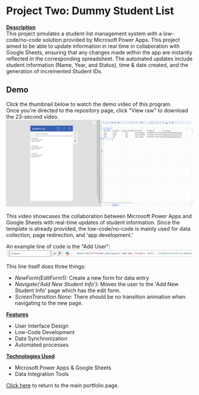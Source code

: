 # Project Two: Dummy Student List

<ins><b>Description</ins></b><br />
This project simulates a student-list management system with a low-code/no-code solution provided by Microsoft Power Apps. This project aimed to be able to update information in real time in collaboration with Google Sheets, ensuring that any changes made within the app are instantly reflected in the corresponding spreadsheet. The automated updates include student information (Name, Year, and Status), time & date created, and the generation of incremented Student IDs. 

## Demo
Click the thumbnail below to watch the demo video of this program.<br />
Once you're directed to the repository page, click "View raw" to download the 23-second video.<br />
[![Watch the demo video](PAThumbnail)](PowerAppsVideo)

This video showcases the collaboration between Microsoft Power Apps and Google Sheets with real-time updates of student information. Since the template is already provided, the low-code/no-code is mainly used for data collection, page redirection, and 'app development.' <br />

An example line of code is the "Add User": <br />
![Image](CodeExample)<br />

This line itself does three things:<br />
- *NewForm(EditForm1)*: Create a new form for data entry
- *Navigate('Add New Student Info')*: Moves the user to the 'Add New Student Info' page which has the edit form.
- *ScreenTransition.None*: There should be no transition animation when navigating to the new page.

<ins><b>Features</ins></b>
- User Interface Design
- Low-Code Development
- Data Synchronization
- Automated processes

<ins><b>Technologies Used</ins></b>

- Microsoft Power Apps & Google Sheets
- Data Integration Tools


[Click here](https://github.com/Geremyycx/Signature-Work-Portfolio.git) to return to the main portfolio page.
